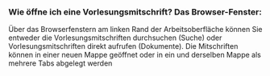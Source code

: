 ### Wie öffne ich eine Vorlesungsmitschrift? Das Browser-Fenster:

Über das Browserfenstern am linken Rand der Arbeitsoberfläche können Sie entweder die
Vorlesungsmitschriften durchsuchen (Suche) oder Vorlesungsmitschriften direkt aufrufen (Dokumente).
Die Mitschriften können in einer neuen Mappe geöffnet oder in ein und derselben Mappe als mehrere Tabs abgelegt werden
